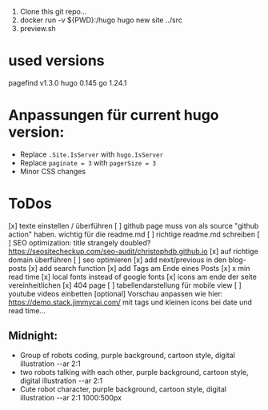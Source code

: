 1. Clone this git repo...
2. docker run -v ${PWD}:/hugo hugo new site ../src
3. preview.sh

# used versions

pagefind v1.3.0
hugo 0.145
go 1.24.1

# Anpassungen für current hugo version:

- Replace `.Site.IsServer` with `hugo.IsServer`
- Replace `paginate = 3` with `pagerSize = 3`
- Minor CSS changes

# ToDos

[x] texte einstellen / überführen
[ ] github page muss von als source "github action" haben. wichtig für die readme.md
[ ] richtige readme.md schreiben
[ ] SEO optimization: title strangely doubled?
    https://seositecheckup.com/seo-audit/christophdb.github.io
[x] auf richtige domain überführen
[ ] seo optimieren
[x] add next/previous in den blog-posts
[x] add search function
[x] add Tags am Ende eines Posts
[x] x min read time
[x] local fonts instead of google fonts
[x] icons am ende der seite vereinheitlichen
[x] 404 page
[ ] tabellendarstellung für mobile view
[ ] youtube videos einbetten
[optional] Vorschau anpassen wie hier: https://demo.stack.jimmycai.com/ mit tags und kleinen icons bei date und read time...


## Midnight:

- Group of robots coding, purple background, cartoon style, digital illustration --ar 2:1
- two robots talking with each other, purple background, cartoon style, digital illustration --ar 2:1 
- Cute robot character, purple background, cartoon style, digital illustration --ar 2:1 
1000:500px